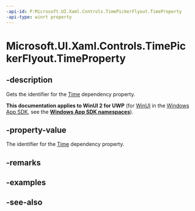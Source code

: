 ```yaml
---
-api-id: P:Microsoft.UI.Xaml.Controls.TimePickerFlyout.TimeProperty
-api-type: winrt property
---
```


<!-- Property syntax
public Windows.UI.Xaml.DependencyProperty TimeProperty { get; }
-->

# Microsoft.UI.Xaml.Controls.TimePickerFlyout.TimeProperty

## -description
Gets the identifier for the [Time](timepickerflyout_time.md) dependency property.

**This documentation applies to WinUI 2 for UWP** (for [WinUI](/windows/apps/winui/winui3/) in the [Windows App SDK](/windows/apps/windows-app-sdk/), see the **[Windows App SDK namespaces](/windows/windows-app-sdk/api/winrt/)**).

## -property-value
The identifier for the [Time](timepickerflyout_time.md) dependency property.

## -remarks

## -examples

## -see-also
